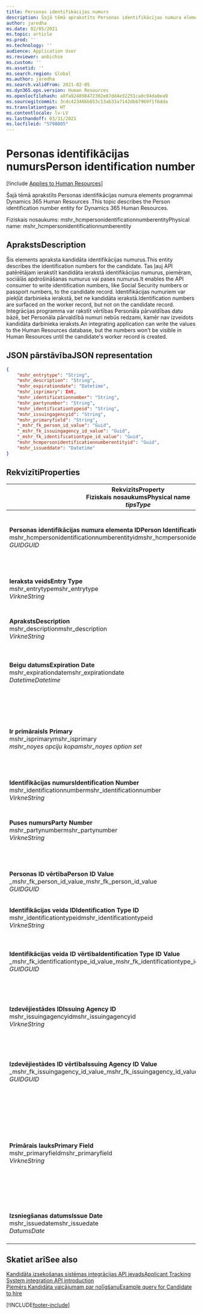```yaml
---
title: Personas identifikācijas numurs
description: Šajā tēmā aprakstīts Personas identifikācijas numura elements programmai Dynamics 365 Human Resources .
author: jaredha
ms.date: 02/05/2021
ms.topic: article
ms.prod: ''
ms.technology: ''
audience: Application User
ms.reviewer: anbichse
ms.custom: ''
ms.assetid: ''
ms.search.region: Global
ms.author: jaredha
ms.search.validFrom: 2021-02-05
ms.dyn365.ops.version: Human Resources
ms.openlocfilehash: a8fa924898472302e67dd4e32251ca0c94da0ea9
ms.sourcegitcommit: 3cdc42346bb653c13ab33a7142dbb7969f1f6dda
ms.translationtype: HT
ms.contentlocale: lv-LV
ms.lasthandoff: 03/31/2021
ms.locfileid: "5798085"
---
```

# <a name="person-identification-number"></a><span data-ttu-id="df1e3-103">Personas identifikācijas numurs</span><span class="sxs-lookup"><span data-stu-id="df1e3-103">Person identification number</span></span>

[!include [Applies to Human Resources](../includes/applies-to-hr.md)]

<span data-ttu-id="df1e3-104">Šajā tēmā aprakstīts Personas identifikācijas numura elements programmai Dynamics 365 Human Resources .</span><span class="sxs-lookup"><span data-stu-id="df1e3-104">This topic describes the Person identification number entity for Dynamics 365 Human Resources.</span></span>

<span data-ttu-id="df1e3-105">Fiziskais nosaukums: mshr_hcmpersonidentificationnumberentity</span><span class="sxs-lookup"><span data-stu-id="df1e3-105">Physical name: mshr_hcmpersonidentificationnumberentity</span></span>

## <a name="description"></a><span data-ttu-id="df1e3-106">Apraksts</span><span class="sxs-lookup"><span data-stu-id="df1e3-106">Description</span></span>

<span data-ttu-id="df1e3-107">Šis elements apraksta kandidāta identifikācijas numurus.</span><span class="sxs-lookup"><span data-stu-id="df1e3-107">This entity describes the identification numbers for the candidate.</span></span> <span data-ttu-id="df1e3-108">Tas ļauj API patērētājam ierakstīt kandidāta ierakstā identifikācijas numurus, piemēram, sociālās apdrošināšanas numurus vai pases numurus.</span><span class="sxs-lookup"><span data-stu-id="df1e3-108">It enables the API consumer to write identification numbers, like Social Security numbers or passport numbers, to the candidate record.</span></span> <span data-ttu-id="df1e3-109">Identifikācijas numuriem var piekļūt darbinieka ierakstā, bet ne kandidāta ierakstā.</span><span class="sxs-lookup"><span data-stu-id="df1e3-109">Identification numbers are surfaced on the worker record, but not on the candidate record.</span></span> <span data-ttu-id="df1e3-110">Integrācijas programma var rakstīt vērtības Personāla pārvaldības datu bāzē, bet Personāla pārvaldībā numuri nebūs redzami, kamēr nav izveidots kandidāta darbinieka ieraksts.</span><span class="sxs-lookup"><span data-stu-id="df1e3-110">An integrating application can write the values to the Human Resources database, but the numbers won’t be visible in Human Resources until the candidate's worker record is created.</span></span>

## <a name="json-representation"></a><span data-ttu-id="df1e3-111">JSON pārstāvība</span><span class="sxs-lookup"><span data-stu-id="df1e3-111">JSON representation</span></span>

```json
{
    "mshr_entrytype": "String",
    "mshr_description": "String",
    "mshr_expirationdate": "Datetime",
    "mshr_isprimary": Int,
    "mshr_identificationnumber": "String",
    "mshr_partynumber": "String",
    "mshr_identificationtypeid": "String",
    "mshr_issuingagencyid": "String",
    "mshr_primaryfield": "String",
    "_mshr_fk_person_id_value": "Guid",
    "_mshr_fk_issuingagency_id_value": "Guid",
    "_mshr_fk_identificationtype_id_value": "Guid",
    "mshr_hcmpersonidentificationnumberentityid": "Guid",
    "mshr_issueddate": "Datetime"
}
```

## <a name="properties"></a><span data-ttu-id="df1e3-112">Rekvizīti</span><span class="sxs-lookup"><span data-stu-id="df1e3-112">Properties</span></span>

| <span data-ttu-id="df1e3-113">Rekvizīts</span><span class="sxs-lookup"><span data-stu-id="df1e3-113">Property</span></span><br><span data-ttu-id="df1e3-114">**Fiziskais nosaukums**</span><span class="sxs-lookup"><span data-stu-id="df1e3-114">**Physical name**</span></span><br><span data-ttu-id="df1e3-115">**_tips_**</span><span class="sxs-lookup"><span data-stu-id="df1e3-115">**_Type_**</span></span> | <span data-ttu-id="df1e3-116">Izmantot</span><span class="sxs-lookup"><span data-stu-id="df1e3-116">Use</span></span> | <span data-ttu-id="df1e3-117">Apraksts</span><span class="sxs-lookup"><span data-stu-id="df1e3-117">Description</span></span> |
| --- | --- | --- |
| <span data-ttu-id="df1e3-118">**Personas identifikācijas numura elementa ID**</span><span class="sxs-lookup"><span data-stu-id="df1e3-118">**Person Identification Number Entity ID**</span></span><br><span data-ttu-id="df1e3-119">mshr_hcmpersonidentificationnumberentityid</span><span class="sxs-lookup"><span data-stu-id="df1e3-119">mshr_hcmpersonidentificationnumberentityid</span></span><br><span data-ttu-id="df1e3-120">*GUID*</span><span class="sxs-lookup"><span data-stu-id="df1e3-120">*GUID*</span></span> | <span data-ttu-id="df1e3-121">Tikai lasāms</span><span class="sxs-lookup"><span data-stu-id="df1e3-121">Read-only</span></span><br><span data-ttu-id="df1e3-122">Obligāts</span><span class="sxs-lookup"><span data-stu-id="df1e3-122">Required</span></span><br><span data-ttu-id="df1e3-123">Sistēmas ģenerēts</span><span class="sxs-lookup"><span data-stu-id="df1e3-123">System-generated</span></span> | <span data-ttu-id="df1e3-124">Unikāls personas identifikācijas numura ieraksta primārais identifikators.</span><span class="sxs-lookup"><span data-stu-id="df1e3-124">Unique primary identifier for the person identification number record.</span></span> |
| <span data-ttu-id="df1e3-125">**Ieraksta veids**</span><span class="sxs-lookup"><span data-stu-id="df1e3-125">**Entry Type**</span></span><br><span data-ttu-id="df1e3-126">mshr_entrytype</span><span class="sxs-lookup"><span data-stu-id="df1e3-126">mshr_entrytype</span></span><br><span data-ttu-id="df1e3-127">*Virkne*</span><span class="sxs-lookup"><span data-stu-id="df1e3-127">*String*</span></span> | <span data-ttu-id="df1e3-128">Lasīt-rakstīt</span><span class="sxs-lookup"><span data-stu-id="df1e3-128">Read-write</span></span><br><span data-ttu-id="df1e3-129">Neobligāti</span><span class="sxs-lookup"><span data-stu-id="df1e3-129">Optional</span></span> | <span data-ttu-id="df1e3-130">Brīvā vērtība atsaucei uz identifikācijas numura ieraksta veidu.</span><span class="sxs-lookup"><span data-stu-id="df1e3-130">Free value to reference the type of entry for the identification number.</span></span> |
| <span data-ttu-id="df1e3-131">**Apraksts**</span><span class="sxs-lookup"><span data-stu-id="df1e3-131">**Description**</span></span><br><span data-ttu-id="df1e3-132">mshr_description</span><span class="sxs-lookup"><span data-stu-id="df1e3-132">mshr_description</span></span><br><span data-ttu-id="df1e3-133">*Virkne*</span><span class="sxs-lookup"><span data-stu-id="df1e3-133">*String*</span></span> | <span data-ttu-id="df1e3-134">Lasīt-rakstīt</span><span class="sxs-lookup"><span data-stu-id="df1e3-134">Read-write</span></span><br><span data-ttu-id="df1e3-135">Neobligāti</span><span class="sxs-lookup"><span data-stu-id="df1e3-135">Optional</span></span> | <span data-ttu-id="df1e3-136">Identifikācijas numura apraksts</span><span class="sxs-lookup"><span data-stu-id="df1e3-136">The description of the identification number.</span></span> |
| <span data-ttu-id="df1e3-137">**Beigu datums**</span><span class="sxs-lookup"><span data-stu-id="df1e3-137">**Expiration Date**</span></span><br><span data-ttu-id="df1e3-138">mshr_expirationdate</span><span class="sxs-lookup"><span data-stu-id="df1e3-138">mshr_expirationdate</span></span><br><span data-ttu-id="df1e3-139">*Datetime*</span><span class="sxs-lookup"><span data-stu-id="df1e3-139">*Datetime*</span></span> | <span data-ttu-id="df1e3-140">Lasīt-rakstīt</span><span class="sxs-lookup"><span data-stu-id="df1e3-140">Read-write</span></span><br><span data-ttu-id="df1e3-141">Neobligāti</span><span class="sxs-lookup"><span data-stu-id="df1e3-141">Optional</span></span> | <span data-ttu-id="df1e3-142">Datums, kad beidzas identifikācijas numura vai saistītā dokumenta derīgums.</span><span class="sxs-lookup"><span data-stu-id="df1e3-142">The date on which the identification number or associated document expires.</span></span> |
| <span data-ttu-id="df1e3-143">**Ir primārais**</span><span class="sxs-lookup"><span data-stu-id="df1e3-143">**Is Primary**</span></span><br><span data-ttu-id="df1e3-144">mshr_isprimary</span><span class="sxs-lookup"><span data-stu-id="df1e3-144">mshr_isprimary</span></span><br><span data-ttu-id="df1e3-145">*mshr_noyes opciju kopa*</span><span class="sxs-lookup"><span data-stu-id="df1e3-145">*mshr_noyes option set*</span></span> | <span data-ttu-id="df1e3-146">Lasīt-rakstīt</span><span class="sxs-lookup"><span data-stu-id="df1e3-146">Read-write</span></span><br><span data-ttu-id="df1e3-147">Neobligāti</span><span class="sxs-lookup"><span data-stu-id="df1e3-147">Optional</span></span> | <span data-ttu-id="df1e3-148">Nosaka, vai identifikācijas numurs ir galvenais personas ieraksts šim identifikācijas veidam.</span><span class="sxs-lookup"><span data-stu-id="df1e3-148">Defines whether the identification number is the primary record for the person for this identification type.</span></span> |
| <span data-ttu-id="df1e3-149">**Identifikācijas numurs**</span><span class="sxs-lookup"><span data-stu-id="df1e3-149">**Identification Number**</span></span><br><span data-ttu-id="df1e3-150">mshr_identificationnumber</span><span class="sxs-lookup"><span data-stu-id="df1e3-150">mshr_identificationnumber</span></span><br><span data-ttu-id="df1e3-151">*Virkne*</span><span class="sxs-lookup"><span data-stu-id="df1e3-151">*String*</span></span> | <span data-ttu-id="df1e3-152">Lasīt-rakstīt</span><span class="sxs-lookup"><span data-stu-id="df1e3-152">Read-write</span></span><br><span data-ttu-id="df1e3-153">Obligāts</span><span class="sxs-lookup"><span data-stu-id="df1e3-153">Required</span></span> | <span data-ttu-id="df1e3-154">Identifikācijas numurs</span><span class="sxs-lookup"><span data-stu-id="df1e3-154">The identification number.</span></span> |
| <span data-ttu-id="df1e3-155">**Puses numurs**</span><span class="sxs-lookup"><span data-stu-id="df1e3-155">**Party Number**</span></span><br><span data-ttu-id="df1e3-156">mshr_partynumber</span><span class="sxs-lookup"><span data-stu-id="df1e3-156">mshr_partynumber</span></span><br><span data-ttu-id="df1e3-157">*Virkne*</span><span class="sxs-lookup"><span data-stu-id="df1e3-157">*String*</span></span> | <span data-ttu-id="df1e3-158">Lasīt-rakstīt</span><span class="sxs-lookup"><span data-stu-id="df1e3-158">Read-write</span></span><br><span data-ttu-id="df1e3-159">Obligāts</span><span class="sxs-lookup"><span data-stu-id="df1e3-159">Required</span></span> | <span data-ttu-id="df1e3-160">Tās puses (personas) identifikators, kurai pieder identifikācijas numurs.</span><span class="sxs-lookup"><span data-stu-id="df1e3-160">The identifier of the party (person) owning the identification number.</span></span> |
| <span data-ttu-id="df1e3-161">**Personas ID vērtība**</span><span class="sxs-lookup"><span data-stu-id="df1e3-161">**Person ID Value**</span></span><br><span data-ttu-id="df1e3-162">_mshr_fk_person_id_value</span><span class="sxs-lookup"><span data-stu-id="df1e3-162">_mshr_fk_person_id_value</span></span><br><span data-ttu-id="df1e3-163">*GUID*</span><span class="sxs-lookup"><span data-stu-id="df1e3-163">*GUID*</span></span> | <span data-ttu-id="df1e3-164">Tikai lasāms</span><span class="sxs-lookup"><span data-stu-id="df1e3-164">Read-only</span></span><br><span data-ttu-id="df1e3-165">Obligāts</span><span class="sxs-lookup"><span data-stu-id="df1e3-165">Required</span></span><br><span data-ttu-id="df1e3-166">Ārējā atslēga: mshr_dirpersonentity elementa mshr_dirpersonentityid</span><span class="sxs-lookup"><span data-stu-id="df1e3-166">Foreign key: mshr_dirpersonentityid of mshr_dirpersonentity entity</span></span> | <span data-ttu-id="df1e3-167">Puses (personas) unikālais identifikators.</span><span class="sxs-lookup"><span data-stu-id="df1e3-167">The unique identifier of the party (person).</span></span> |
| <span data-ttu-id="df1e3-168">**Identifikācijas veida ID**</span><span class="sxs-lookup"><span data-stu-id="df1e3-168">**Identification Type ID**</span></span><br><span data-ttu-id="df1e3-169">mshr_identificationtypeid</span><span class="sxs-lookup"><span data-stu-id="df1e3-169">mshr_identificationtypeid</span></span><br><span data-ttu-id="df1e3-170">*Virkne*</span><span class="sxs-lookup"><span data-stu-id="df1e3-170">*String*</span></span> | <span data-ttu-id="df1e3-171">Lasīt-rakstīt</span><span class="sxs-lookup"><span data-stu-id="df1e3-171">Read-write</span></span><br><span data-ttu-id="df1e3-172">Obligāts</span><span class="sxs-lookup"><span data-stu-id="df1e3-172">Required</span></span> | <span data-ttu-id="df1e3-173">Identifikācijas numura veids.</span><span class="sxs-lookup"><span data-stu-id="df1e3-173">The type of identification number.</span></span> |
| <span data-ttu-id="df1e3-174">**Identifikācijas veida ID vērtība**</span><span class="sxs-lookup"><span data-stu-id="df1e3-174">**Identification Type ID Value**</span></span><br><span data-ttu-id="df1e3-175">_mshr_fk_identificationtype_id_value</span><span class="sxs-lookup"><span data-stu-id="df1e3-175">_mshr_fk_identificationtype_id_value</span></span><br><span data-ttu-id="df1e3-176">*GUID*</span><span class="sxs-lookup"><span data-stu-id="df1e3-176">*GUID*</span></span> | <span data-ttu-id="df1e3-177">Tikai lasāms</span><span class="sxs-lookup"><span data-stu-id="df1e3-177">Read-only</span></span><br><span data-ttu-id="df1e3-178">Obligāts</span><span class="sxs-lookup"><span data-stu-id="df1e3-178">Required</span></span><br><span data-ttu-id="df1e3-179">Ārējā atslēga: mshr_hcmidentificationtypeentity elementa mshr_hcmidentificationtypeentityid</span><span class="sxs-lookup"><span data-stu-id="df1e3-179">Foreign key: mshr_hcmidentificationtypeentityid of mshr_hcmidentificationtypeentity entity</span></span> | <span data-ttu-id="df1e3-180">Sistēmas ģenerēts identifikācijas veida unikālais identifikators.</span><span class="sxs-lookup"><span data-stu-id="df1e3-180">System-generated unique identifier of the identification type.</span></span> |
| <span data-ttu-id="df1e3-181">**Izdevējiestādes ID**</span><span class="sxs-lookup"><span data-stu-id="df1e3-181">**Issuing Agency ID**</span></span><br><span data-ttu-id="df1e3-182">mshr_issuingagencyid</span><span class="sxs-lookup"><span data-stu-id="df1e3-182">mshr_issuingagencyid</span></span><br><span data-ttu-id="df1e3-183">*Virkne*</span><span class="sxs-lookup"><span data-stu-id="df1e3-183">*String*</span></span> | <span data-ttu-id="df1e3-184">Lasīt-rakstīt</span><span class="sxs-lookup"><span data-stu-id="df1e3-184">Read-write</span></span><br><span data-ttu-id="df1e3-185">Neobligāti</span><span class="sxs-lookup"><span data-stu-id="df1e3-185">Optional</span></span> | <span data-ttu-id="df1e3-186">Iestāde vai organizācija, kas izsniedz identifikācijas numuru.</span><span class="sxs-lookup"><span data-stu-id="df1e3-186">The agency or organization issuing the identification number.</span></span> |
| <span data-ttu-id="df1e3-187">**Izdevējiestādes ID vērtība**</span><span class="sxs-lookup"><span data-stu-id="df1e3-187">**Issuing Agency ID Value**</span></span><br><span data-ttu-id="df1e3-188">_mshr_fk_issuingagency_id_value</span><span class="sxs-lookup"><span data-stu-id="df1e3-188">_mshr_fk_issuingagency_id_value</span></span><br><span data-ttu-id="df1e3-189">*GUID*</span><span class="sxs-lookup"><span data-stu-id="df1e3-189">*GUID*</span></span> | <span data-ttu-id="df1e3-190">Tikai lasāms</span><span class="sxs-lookup"><span data-stu-id="df1e3-190">Read-only</span></span><br><span data-ttu-id="df1e3-191">Neobligāti</span><span class="sxs-lookup"><span data-stu-id="df1e3-191">Optional</span></span><br><span data-ttu-id="df1e3-192">Ārējā atslēga: mshr_hcmissuingagencyentity elementa mshr_hcmissuingagencyentityid</span><span class="sxs-lookup"><span data-stu-id="df1e3-192">Foreign key: mshr_hcmissuingagencyentityid of mshr_hcmissuingagencyentity entity</span></span> | <span data-ttu-id="df1e3-193">Sistēmas ģenerēts identifikācijas numura izdevējiestādes unikālais identifikators.</span><span class="sxs-lookup"><span data-stu-id="df1e3-193">System-generated unique identifier of the agency issuing the identification number.</span></span> |
| <span data-ttu-id="df1e3-194">**Primārais lauks**</span><span class="sxs-lookup"><span data-stu-id="df1e3-194">**Primary Field**</span></span><br><span data-ttu-id="df1e3-195">mshr_primaryfield</span><span class="sxs-lookup"><span data-stu-id="df1e3-195">mshr_primaryfield</span></span><br><span data-ttu-id="df1e3-196">*Virkne*</span><span class="sxs-lookup"><span data-stu-id="df1e3-196">*String*</span></span> | <span data-ttu-id="df1e3-197">Tikai lasāms</span><span class="sxs-lookup"><span data-stu-id="df1e3-197">Read-only</span></span><br><span data-ttu-id="df1e3-198">Obligāts</span><span class="sxs-lookup"><span data-stu-id="df1e3-198">Required</span></span> | <span data-ttu-id="df1e3-199">Lauks, kas jāizmanto kā elementa ieraksta identifikators.</span><span class="sxs-lookup"><span data-stu-id="df1e3-199">Field to be used as an identifier of the entity record.</span></span> <span data-ttu-id="df1e3-200">Puses numura, identifikācijas veida ID un identifikācijas numura kombinācija.</span><span class="sxs-lookup"><span data-stu-id="df1e3-200">Combination of party number, identification type ID, and identification number.</span></span> |
| <span data-ttu-id="df1e3-201">**Izsniegšanas datums**</span><span class="sxs-lookup"><span data-stu-id="df1e3-201">**Issue Date**</span></span><br><span data-ttu-id="df1e3-202">mshr_issuedate</span><span class="sxs-lookup"><span data-stu-id="df1e3-202">mshr_issuedate</span></span><br><span data-ttu-id="df1e3-203">*Datums*</span><span class="sxs-lookup"><span data-stu-id="df1e3-203">*Date*</span></span> | <span data-ttu-id="df1e3-204">Lasīt-rakstīt</span><span class="sxs-lookup"><span data-stu-id="df1e3-204">Read-write</span></span><br><span data-ttu-id="df1e3-205">Neobligāti</span><span class="sxs-lookup"><span data-stu-id="df1e3-205">Optional</span></span> | <span data-ttu-id="df1e3-206">Datums, kurā identifikācijas numurs tika izsniegts.</span><span class="sxs-lookup"><span data-stu-id="df1e3-206">The date the identification number was issued.</span></span> |

## <a name="see-also"></a><span data-ttu-id="df1e3-207">Skatiet arī</span><span class="sxs-lookup"><span data-stu-id="df1e3-207">See also</span></span>

[<span data-ttu-id="df1e3-208">Kandidāta izsekošanas sistēmas integrācijas API ievads</span><span class="sxs-lookup"><span data-stu-id="df1e3-208">Applicant Tracking System integration API introduction</span></span>](hr-admin-integration-ats-api-introduction.md)<br>
[<span data-ttu-id="df1e3-209">Piemērs Kandidāta vaicājumam par nolīgšanu</span><span class="sxs-lookup"><span data-stu-id="df1e3-209">Example query for Candidate to hire</span></span>](hr-admin-integration-ats-api-candidate-to-hire-example-query.md)



[!INCLUDE[footer-include](../includes/footer-banner.md)]